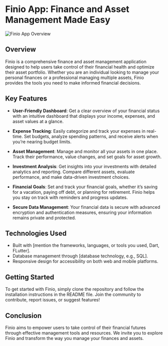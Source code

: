 # Finio App: Finance and Asset Management Made Easy

![Finio App Overview](https://link-to-your-video.com)

## Overview

Finio is a comprehensive finance and asset management application designed to help users take control of their financial health and optimize their asset portfolio. Whether you are an individual looking to manage your personal finances or a professional managing multiple assets, Finio provides the tools you need to make informed financial decisions.

## Key Features

- **User-Friendly Dashboard**: Get a clear overview of your financial status with an intuitive dashboard that displays your income, expenses, and asset values at a glance.

- **Expense Tracking**: Easily categorize and track your expenses in real-time. Set budgets, analyze spending patterns, and receive alerts when you’re nearing budget limits.

- **Asset Management**: Manage and monitor all your assets in one place. Track their performance, value changes, and set goals for asset growth.

- **Investment Analysis**: Get insights into your investments with detailed analytics and reporting. Compare different assets, evaluate performance, and make data-driven investment choices.

- **Financial Goals**: Set and track your financial goals, whether it’s saving for a vacation, paying off debt, or planning for retirement. Finio helps you stay on track with reminders and progress updates.

- **Secure Data Management**: Your financial data is secure with advanced encryption and authentication measures, ensuring your information remains private and protected.

## Technologies Used

- Built with [mention the frameworks, languages, or tools you used, Dart, FLutter].
- Database management through [database technology, e.g., SQL].
- Responsive design for accessibility on both web and mobile platforms.

## Getting Started

To get started with Finio, simply clone the repository and follow the installation instructions in the README file. Join the community to contribute, report issues, or suggest features!

## Conclusion

Finio aims to empower users to take control of their financial futures through effective management tools and resources. We invite you to explore Finio and transform the way you manage your finances and assets.
